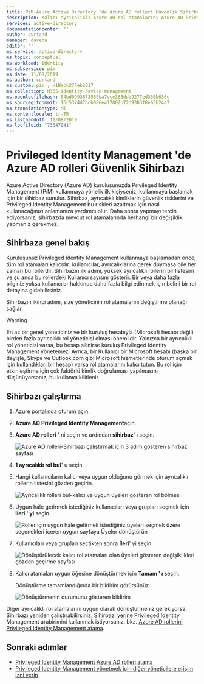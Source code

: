 ```yaml
---
title: PıM-Azure Active Directory 'de Azure AD rolleri Güvenlik Sihirbazı | Microsoft Docs
description: Kalıcı ayrıcalıklı Azure AD rol atamalarını Azure AD Privileged Identity Management (PıM) kullanarak uygun hale dönüştürmek için kullanabileceğiniz güvenlik sihirbazını açıklar.
services: active-directory
documentationcenter: ''
author: curtand
manager: daveba
editor: ''
ms.service: active-directory
ms.topic: conceptual
ms.workload: identity
ms.subservice: pim
ms.date: 11/08/2019
ms.author: curtand
ms.custom: pim ; H1Hack27Feb2017
ms.collection: M365-identity-device-management
ms.openlocfilehash: 04bd0993873568ba7cce368ddd9277ed356b636c
ms.sourcegitcommit: 16c5374d7bcb086e417802b72d9383f8e65b24a7
ms.translationtype: MT
ms.contentlocale: tr-TR
ms.lasthandoff: 11/08/2019
ms.locfileid: "73847041"
---
```

# <a name="azure-ad-roles-security-wizard-in-privileged-identity-management"></a>Privileged Identity Management 'de Azure AD rolleri Güvenlik Sihirbazı

Azure Active Directory (Azure AD) kuruluşunuzda Privileged Identity Management (PıM) kullanmaya yönelik ilk kişiyseniz, kullanmaya başlamak için bir sihirbaz sunulur. Sihirbaz, ayrıcalıklı kimliklerin güvenlik risklerini ve Privileged Identity Management bu riskleri azaltmak için nasıl kullanacağınızı anlamanıza yardımcı olur. Daha sonra yapmayı tercih ediyorsanız, sihirbazda mevcut rol atamalarında herhangi bir değişiklik yapmanız gerekmez.

## <a name="wizard-overview"></a>Sihirbaza genel bakış

Kuruluşunuz Privileged Identity Management kullanmaya başlamadan önce, tüm rol atamaları kalıcıdır: kullanıcılar, ayrıcalıklarına gerek duymasa bile her zaman bu rollerdir. Sihirbazın ilk adımı, yüksek ayrıcalıklı rollerin bir listesini ve şu anda bu rollerdeki Kullanıcı sayısını gösterir. Bir veya daha fazla bilginiz yoksa kullanıcılar hakkında daha fazla bilgi edinmek için belirli bir rol detayına gidebilirsiniz.

Sihirbazın ikinci adımı, size yöneticinin rol atamalarını değiştirme olanağı sağlar.  

> [!WARNING]
> En az bir genel yöneticiniz ve bir kuruluş hesabıyla (Microsoft hesabı değil) birden fazla ayrıcalıklı rol yöneticisi olması önemlidir. Yalnızca bir ayrıcalıklı rol yöneticisi varsa, bu hesap silinirse kuruluş Privileged Identity Management yönetemez.
> Ayrıca, bir Kullanıcı bir Microsoft hesabı (başka bir deyişle, Skype ve Outlook.com gibi Microsoft hizmetlerinde oturum açmak için kullandıkları bir hesap) varsa rol atamalarını kalıcı tutun. Bu rol için etkinleştirme için çok faktörlü kimlik doğrulaması yapılmasını düşünüyorsanız, bu kullanıcı kilitlenir.

## <a name="run-the-wizard"></a>Sihirbazı çalıştırma

1. [Azure portalında](https://portal.azure.com/) oturum açın.

1. **Azure AD Privileged Identity Management**açın.

1. **Azure AD rolleri** ' ni seçin ve ardından **sihirbaz**' ı seçin.

    ![Azure AD rolleri-Sihirbazı çalıştırmak için 3 adım gösteren sihirbaz sayfası](./media/pim-security-wizard/wizard-start.png)

1. **1 ayrıcalıklı rol bul**' u seçin.

1. Hangi kullanıcıların kalıcı veya uygun olduğunu görmek için ayrıcalıklı rollerin listesini gözden geçirin.

    ![Ayrıcalıklı rolleri bul-kalıcı ve uygun üyeleri gösteren rol bölmesi](./media/pim-security-wizard/discover-privileged-roles-users.png)

1. Uygun hale getirmek istediğiniz kullanıcıları veya grupları seçmek için **İleri ' yi** seçin.

    ![Roller için uygun hale getirmek istediğiniz üyeleri seçmek üzere seçenekleri içeren uygun sayfaya Üyeler dönüştürün](./media/pim-security-wizard/convert-members-eligible.png)

1. Kullanıcıları veya grupları seçtikten sonra **İleri**' yi seçin.

    ![Dönüştürülecek kalıcı rol atamaları olan üyeleri gösteren değişiklikleri gözden geçirme sayfası](./media/pim-security-wizard/review-changes.png)

1. Kalıcı atamaları uygun öğesine dönüştürmek için **Tamam ' ı** seçin.

    Dönüştürme tamamlandığında bir bildirim görürsünüz.

    ![Dönüştürmenin durumunu gösteren bildirim](./media/pim-security-wizard/notification-completion.png)

Diğer ayrıcalıklı rol atamalarını uygun olarak dönüştürmeniz gerekiyorsa, Sihirbazı yeniden çalıştırabilirsiniz. Sihirbazı yerine Privileged Identity Management arabirimini kullanmak istiyorsanız, bkz. [Azure AD rollerini Privileged Identity Management atama](pim-how-to-add-role-to-user.md).

## <a name="next-steps"></a>Sonraki adımlar

- [Privileged Identity Management Azure AD rolleri atama](pim-how-to-add-role-to-user.md)
- [Privileged Identity Management yönetmek için diğer yöneticilere erişim izni verin](pim-how-to-give-access-to-pim.md)
